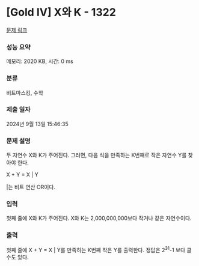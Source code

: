# [Gold IV] X와 K - 1322 

[문제 링크](https://www.acmicpc.net/problem/1322) 

### 성능 요약

메모리: 2020 KB, 시간: 0 ms

### 분류

비트마스킹, 수학

### 제출 일자

2024년 9월 13일 15:46:35

### 문제 설명

<p>두 자연수 X와 K가 주어진다. 그러면, 다음 식을 만족하는 K번째로 작은 자연수 Y를 찾아야 한다.</p>

<p>X + Y = X | Y</p>

<p>|는 비트 연산 OR이다.</p>

### 입력 

 <p>첫째 줄에 X와 K가 주어진다. X와 K는 2,000,000,000보다 작거나 같은 자연수이다.</p>

### 출력 

 <p>첫째 줄에 X + Y = X | Y를 만족하는 K번째 작은 Y를 출력한다. 정답은 2<sup>31</sup>-1 보다 클 수도 있다.</p>

